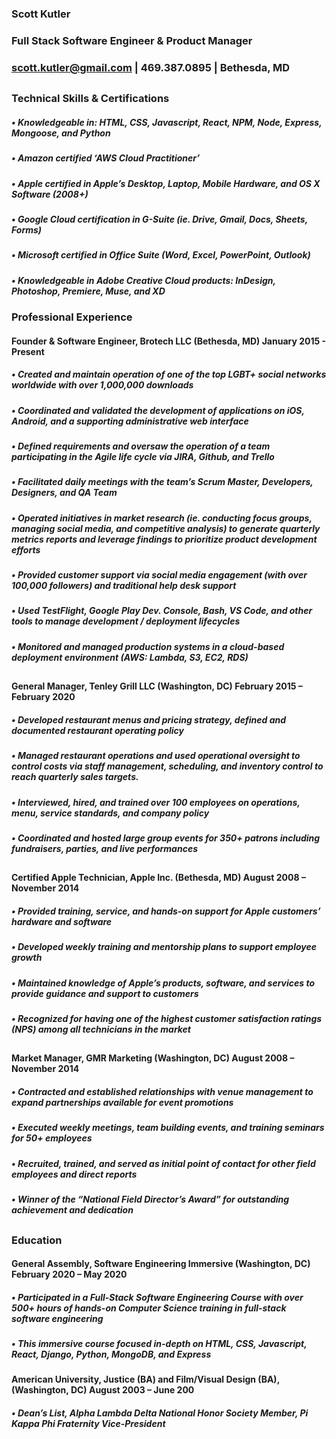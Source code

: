 ### Scott Kutler
### Full Stack Software Engineer & Product Manager 
### scott.kutler@gmail.com | 469.387.0895 | Bethesda, MD
##
### Technical Skills & Certifications
##### • Knowledgeable in: HTML, CSS, Javascript, React, NPM, Node, Express, Mongoose, and Python 
##### • Amazon certified ‘AWS Cloud Practitioner’
##### • Apple certified in Apple’s Desktop, Laptop, Mobile Hardware, and OS X Software (2008+)
##### • Google Cloud certification in G-Suite (ie. Drive, Gmail, Docs, Sheets, Forms)
##### • Microsoft certified in Office Suite (Word, Excel, PowerPoint, Outlook)
##### • Knowledgeable in Adobe Creative Cloud products: InDesign, Photoshop, Premiere, Muse, and XD

### Professional Experience
#### Founder & Software Engineer, Brotech LLC (Bethesda, MD) January 2015 - Present
##### • Created and maintain operation of one of the top LGBT+ social networks worldwide with over 1,000,000 downloads
##### • Coordinated and validated the development of applications on iOS, Android, and a supporting administrative web interface
##### • Defined requirements and oversaw the operation of a team participating in the Agile life cycle via JIRA, Github, and Trello
##### • Facilitated daily meetings with the team’s Scrum Master, Developers, Designers, and QA Team
##### • Operated initiatives in market research (ie. conducting focus groups, managing social media, and competitive analysis) to generate quarterly metrics reports and leverage findings to prioritize product development efforts
##### • Provided customer support via social media engagement (with over 100,000 followers) and traditional help desk support
##### • Used TestFlight, Google Play Dev. Console, Bash, VS Code, and other tools to manage development / deployment lifecycles
##### • Monitored and managed production systems in a cloud-based deployment environment (AWS: Lambda, S3, EC2, RDS)
##
#### General Manager, Tenley Grill LLC (Washington, DC) February 2015 – February 2020
##### • Developed restaurant menus and pricing strategy, defined and documented restaurant operating policy
##### • Managed restaurant operations and used operational oversight to control costs via staff management, scheduling, and inventory control to reach quarterly sales targets.
##### • Interviewed, hired, and trained over 100 employees on operations, menu, service standards, and company policy
##### • Coordinated and hosted large group events for 350+ patrons including fundraisers, parties, and live performances
##
#### Certified Apple Technician, Apple Inc. (Bethesda, MD) August 2008 – November 2014
##### • Provided training, service, and hands-on support for Apple customers’ hardware and software
##### • Developed weekly training and mentorship plans to support employee growth
##### • Maintained knowledge of Apple’s products, software, and services to provide guidance and support to customers
##### • Recognized for having one of the highest customer satisfaction ratings (NPS) among all technicians in the market
##
#### Market Manager, GMR Marketing (Washington, DC) August 2008 – November 2014
##### • Contracted and established relationships with venue management to expand partnerships available for event promotions
##### • Executed weekly meetings, team building events, and training seminars for 50+ employees
##### • Recruited, trained, and served as initial point of contact for other field employees and direct reports
##### • Winner of the “National Field Director’s Award” for outstanding achievement and dedication
##
### Education
#### General Assembly, Software Engineering Immersive (Washington, DC) February 2020 – May 2020
##### • Participated in a Full-Stack Software Engineering Course with over 500+ hours of hands-on Computer Science training in full-stack software engineering
##### • This immersive course focused in-depth on HTML, CSS, Javascript, React, Django, Python, MongoDB, and Express
#### American University, Justice (BA) and Film/Visual Design (BA), (Washington, DC) August 2003 – June 200
#####  • Dean’s List, Alpha Lambda Delta National Honor Society Member, Pi Kappa Phi Fraternity Vice-President
